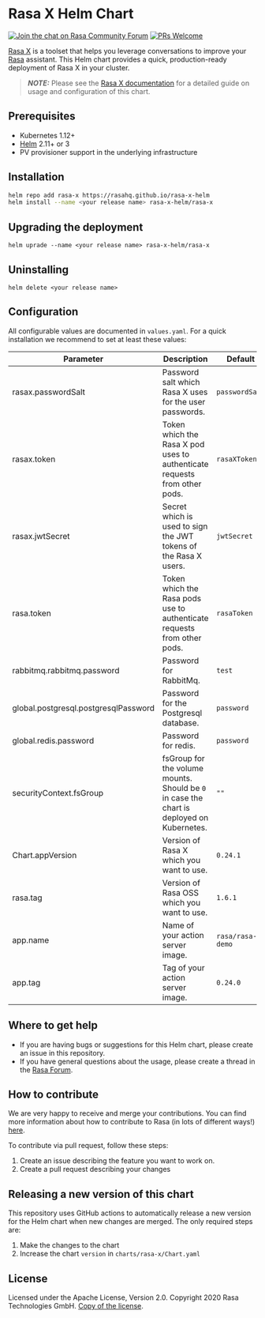 # Rasa X Helm Chart

[![Join the chat on Rasa Community Forum](https://img.shields.io/badge/forum-join%20discussions-brightgreen.svg)](https://forum.rasa.com/?utm_source=badge&utm_medium=badge&utm_campaign=pr-badge&utm_content=badge)
[![PRs Welcome](https://img.shields.io/badge/PRs-welcome-brightgreen.svg?style=flat-square)](https://github.com/orgs/RasaHQ/projects/23)

[Rasa X](https://rasa.com/docs/rasa-x/) is a toolset that helps you leverage 
conversations to improve your [Rasa](https://rasa.com/docs/rasa) assistant.
This Helm chart provides a quick, production-ready deployment of Rasa X in your cluster.

> **_NOTE:_** Please see the [Rasa X documentation](https://rasa.com/docs/rasa-x/installation-and-setup/openshift-kubernetes/) for a detailed guide on usage and configuration of this chart.

## Prerequisites

* Kubernetes 1.12+
* [Helm](https://helm.sh/) 2.11+ or 3
* PV provisioner support in the underlying infrastructure

## Installation

```bash
helm repo add rasa-x https://rasahq.github.io/rasa-x-helm
helm install --name <your release name> rasa-x-helm/rasa-x
```

## Upgrading the deployment
```
helm uprade --name <your release name> rasa-x-helm/rasa-x
```

## Uninstalling

```
helm delete <your release name>
```

## Configuration

All configurable values are documented in `values.yaml`. For a quick installation we
recommend to set at least these values:

| Parameter                            | Description                                                                                | Default            |
|--------------------------------------|--------------------------------------------------------------------------------------------|--------------------|
| rasax.passwordSalt                   | Password salt which Rasa X uses for the user passwords.                                    | `passwordSalt`     |
| rasax.token                          | Token which the Rasa X pod uses to authenticate requests from other pods.                  | `rasaXToken`       |
| rasax.jwtSecret                      | Secret which is used to sign the JWT tokens of the Rasa X users.                           | `jwtSecret`        |
| rasa.token                           | Token which the Rasa pods use to authenticate requests from other pods.                    | `rasaToken`        |
| rabbitmq.rabbitmq.password           | Password for RabbitMq.                                                                     | `test`             |
| global.postgresql.postgresqlPassword | Password for the Postgresql database.                                                      | `password`         |
| global.redis.password                | Password for redis.                                                                        | `password`         |
| securityContext.fsGroup              | fsGroup for the volume mounts. Should be `0` in case the  chart is deployed on Kubernetes. | `""`               |
| Chart.appVersion                     | Version of Rasa X which you want to use.                                                   | `0.24.1`           |
| rasa.tag                             | Version of Rasa OSS which you want to use.                                                 | `1.6.1`            |
| app.name                             | Name of your action server image.                                                          | `rasa/rasa-x-demo` |
| app.tag                              | Tag of your action server image.                                                           | `0.24.0`           |

## Where to get help

- If you are having bugs or suggestions for this Helm chart, please create an issue in this repository.
- If you have general questions about the usage, please create a thread in the [Rasa Forum](https://forum.rasa.com/).

## How to contribute

We are very happy to receive and merge your contributions. You can
find more information about how to contribute to Rasa (in lots of
different ways!) [here](http://rasa.com/community/contribute).

To contribute via pull request, follow these steps:

1. Create an issue describing the feature you want to work on.
2. Create a pull request describing your changes


## Releasing a new version of this chart

This repository uses GitHub actions to automatically release a new version for the Helm chart when new changes are merged. The only required steps are:

1. Make the changes to the chart
2. Increase the chart `version` in `charts/rasa-x/Chart.yaml`

## License
Licensed under the Apache License, Version 2.0.
Copyright 2020 Rasa Technologies GmbH. [Copy of the license](LICENSE.txt).
